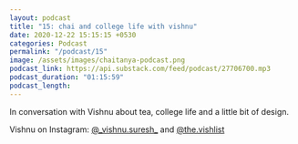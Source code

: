 ```yaml
---
layout: podcast
title: "15: chai and college life with vishnu"
date: 2020-12-22 15:15:15 +0530
categories: Podcast
permalink: "/podcast/15"
image: /assets/images/chaitanya-podcast.png
podcast_link: https://api.substack.com/feed/podcast/27706700.mp3
podcast_duration: "01:15:59"
podcast_length:
---
```

In conversation with Vishnu about tea, college life and a little bit of design.

Vishnu on Instagram: [@\_vishnu.suresh\_](https://www.instagram.com/_vishnu.suresh_/) and [@the.vishlist](https://www.instagram.com/the.vishlist/)